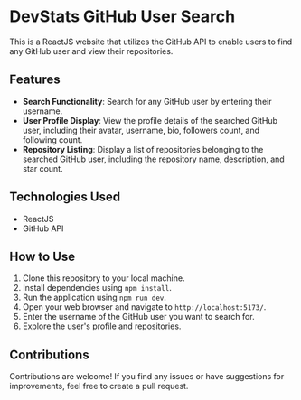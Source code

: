 # DevStats GitHub User Search

This is a ReactJS website that utilizes the GitHub API to enable users to find any GitHub user and view their repositories.


## Features

- **Search Functionality**: Search for any GitHub user by entering their username.
- **User Profile Display**: View the profile details of the searched GitHub user, including their avatar, username, bio, followers count, and following count.
- **Repository Listing**: Display a list of repositories belonging to the searched GitHub user, including the repository name, description, and star count.

## Technologies Used

- ReactJS
- GitHub API

## How to Use

1. Clone this repository to your local machine.
2. Install dependencies using `npm install`.
3. Run the application using `npm run dev`.
4. Open your web browser and navigate to `http://localhost:5173/`.
5. Enter the username of the GitHub user you want to search for.
6. Explore the user's profile and repositories.

## Contributions

Contributions are welcome! If you find any issues or have suggestions for improvements, feel free to create a pull request.

